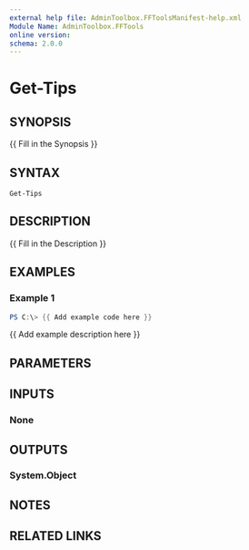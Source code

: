```yaml
---
external help file: AdminToolbox.FFToolsManifest-help.xml
Module Name: AdminToolbox.FFTools
online version:
schema: 2.0.0
---
```


# Get-Tips

## SYNOPSIS
{{ Fill in the Synopsis }}

## SYNTAX

```
Get-Tips
```

## DESCRIPTION
{{ Fill in the Description }}

## EXAMPLES

### Example 1
```powershell
PS C:\> {{ Add example code here }}
```

{{ Add example description here }}

## PARAMETERS

## INPUTS

### None

## OUTPUTS

### System.Object
## NOTES

## RELATED LINKS
